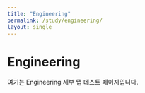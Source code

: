 ```yaml
---
title: "Engineering"
permalink: /study/engineering/
layout: single
---
```


# Engineering
여기는 Engineering 세부 탭 테스트 페이지입니다.
